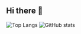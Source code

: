 ## Hi there 👋
![Top Langs](https://github-readme-stats.vercel.app/api/top-langs/?username=Seif-S&show_icons=true&theme=midnight-purple&layout=compact)
![GitHub stats](https://github-readme-stats.vercel.app/api?username=Seif-S&show_icons=true&theme=midnight-purple&rank_icon=github&include_all_commits=true)
<!--
**Seif-S/Seif-S** is a ✨ _special_ ✨ repository because its `README.md` (this file) appears on your GitHub profile.

Here are some ideas to get you started:

- 🔭 I’m currently working on ...
- 🌱 I’m currently learning ...
- 👯 I’m looking to collaborate on ...
- 🤔 I’m looking for help with ...
- 💬 Ask me about ...
- 📫 How to reach me: ...
- ⚡ Fun fact: ...
-->
